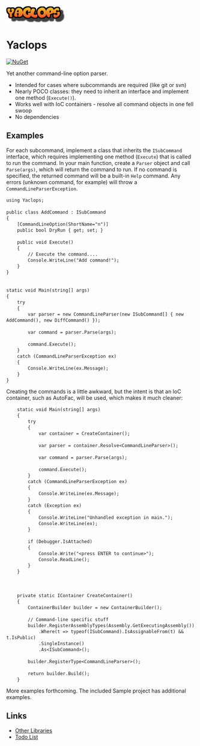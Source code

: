 ![](logo.png)

# Yaclops #

[![NuGet](https://img.shields.io/nuget/vpre/yaclops.svg)](https://www.nuget.org/packages/yaclops/)

Yet another command-line option parser.

* Intended for cases where subcommands are required (like git or svn)
* Nearly POCO classes: they need to inherit an interface and implement one method (`Execute()`).
* Works well with IoC containers - resolve all command objects in one fell swoop
* No dependencies

## Examples ##

For each subcommand, implement a class that inherits the `ISubCommand` interface, which requires implementing one method (`Execute`) that is called to run the command. In your main function, create a `Parser` object and call `Parse(args)`, which will return the command to run. If no command is specified, the returned command will be a built-in `Help` command. Any errors (unknown command, for example) will throw a `CommandLineParserException`.

	using Yaclops;

    public class AddCommand : ISubCommand
    {
        [CommandLineOption(ShortName="n")]
        public bool DryRun { get; set; }

        public void Execute()
        {
            // Execute the command....
            Console.WriteLine("Add command!");
        }
    }


    static void Main(string[] args)
    {
        try
        {
            var parser = new CommandLineParser(new ISubCommand[] { new AddCommand(), new DiffCommand() });

            var command = parser.Parse(args);

            command.Execute();
        }
        catch (CommandLineParserException ex)
        {
            Console.WriteLine(ex.Message);
        }
    }


Creating the commands is a little awkward, but the intent is that an IoC container, such as AutoFac, will be used, which makes it much cleaner:

        static void Main(string[] args)
        {
            try
            {
                var container = CreateContainer();

                var parser = container.Resolve<CommandLineParser>();

                var command = parser.Parse(args);

                command.Execute();
            }
            catch (CommandLineParserException ex)
            {
                Console.WriteLine(ex.Message);
            }
            catch (Exception ex)
            {
                Console.WriteLine("Unhandled exception in main.");
                Console.WriteLine(ex);
            }

            if (Debugger.IsAttached)
            {
                Console.Write("<press ENTER to continue>");
                Console.ReadLine();
            }
        }



        private static IContainer CreateContainer()
        {
            ContainerBuilder builder = new ContainerBuilder();

            // Command-line specific stuff
            builder.RegisterAssemblyTypes(Assembly.GetExecutingAssembly())
                .Where(t => typeof(ISubCommand).IsAssignableFrom(t) && t.IsPublic)
                .SingleInstance()
                .As<ISubCommand>();

            builder.RegisterType<CommandLineParser>();

            return builder.Build();
        }

More examples forthcoming. The included Sample project has additional examples.


## Links ##

* [Other Libraries](OtherLibraries.md)
* [Todo List](ToDo.md)
